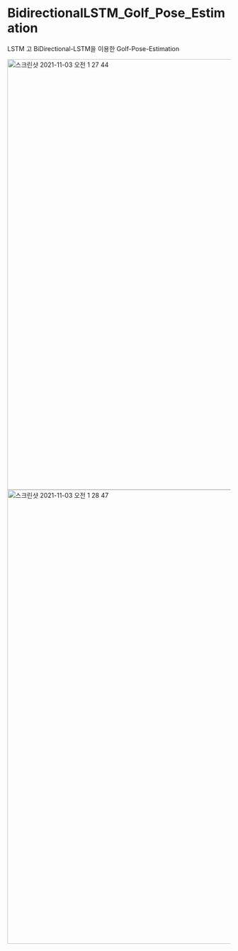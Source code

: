 # BidirectionalLSTM_Golf_Pose_Estimation

LSTM 고 BiDirectional-LSTM을 이용한 Golf-Pose-Estimation

<img width="970" alt="스크린샷 2021-11-03 오전 1 27 44" src="https://user-images.githubusercontent.com/75043852/139906258-0f54b8f7-6b92-4f03-a31c-453ddc0cb50c.png">


<img width="1023" alt="스크린샷 2021-11-03 오전 1 28 47" src="https://user-images.githubusercontent.com/75043852/139906300-83ff8578-8bca-4cef-99e7-4af9df028be0.png">
